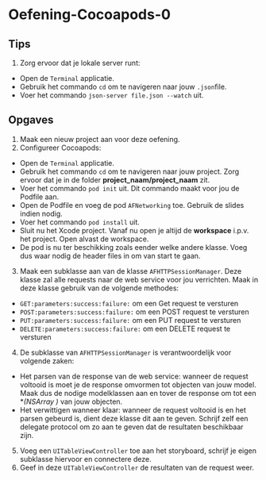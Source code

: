 # Oefening-Cocoapods-0
## Tips
1. Zorg ervoor dat je lokale server runt:
  - Open de `Terminal` applicatie.
  - Gebruik het commando `cd` om te navigeren naar jouw `.json`file.
  - Voer het commando `json-server file.json --watch` uit.

## Opgaves
1. Maak een nieuw project aan voor deze oefening.
2. Configureer Cocoapods:
  - Open de `Terminal` applicatie.
  - Gebruik het commando `cd` om te navigeren naar jouw project. Zorg ervoor dat je in de folder **project_naam/project_naam** zit.
  - Voer het commando `pod init` uit. Dit commando maakt voor jou de Podfile aan.
  - Open de Podfile en voeg de pod `AFNetworking` toe. Gebruik de slides indien nodig.
  - Voer het commando `pod install` uit.
  - Sluit nu het Xcode project. Vanaf nu open je altijd de **workspace** i.p.v. het project. Open alvast de workspace.
  - De pod is nu ter beschikking zoals eender welke andere klasse. Voeg dus waar nodig de header files in om van start te gaan.
3. Maak een subklasse aan van de klasse `AFHTTPSessionManager`. Deze klasse zal alle requests naar de web service voor jou verrichten. Maak in deze klasse gebruik van de volgende methodes:
  - `GET:parameters:success:failure:` om een Get request te versturen
  - `POST:parameters:success:failure:` om een POST request te versturen
  - `PUT:parameters:success:failure:` om een PUT request te versturen
  - `DELETE:parameters:success:failure:` om een DELETE request te versturen
4. De subklasse van `AFHTTPSessionManager` is verantwoordelijk voor volgende zaken:
  - Het parsen van de response van de web service: wanneer de request voltooid is moet je de response omvormen tot objecten van jouw model. Maak dus de nodige modelklassen aan en tover de response om tot een **(NSArray *)** van jouw objecten.
  - Het verwittigen wanneer klaar: wanneer de request voltooid is en het parsen gebeurd is, dient deze klasse dit aan te geven. Schrijf zelf een delegate protocol om zo aan te geven dat de resultaten beschikbaar zijn.
5. Voeg een `UITableViewController` toe aan het storyboard, schrijf je eigen subklasse hiervoor en connectere deze.
6. Geef in deze `UITableViewController` de resultaten van de request weer.
